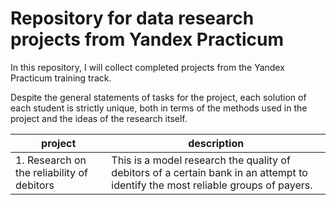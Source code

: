 # Repository for data research projects from Yandex Practicum

In this repository, I will collect completed projects from the Yandex Practicum training track.

Despite the general statements of tasks for the project, each solution of each student is strictly unique, both in terms of the methods used in the project and the ideas of the research itself.

| project                                    | description                                                                                                                      |
| ------------------------------------------ | -------------------------------------------------------------------------------------------------------------------------------- |
| 1. Research on the reliability of debitors | This is a model research the quality of debitors of a certain bank in an attempt to identify the most reliable groups of payers. |
